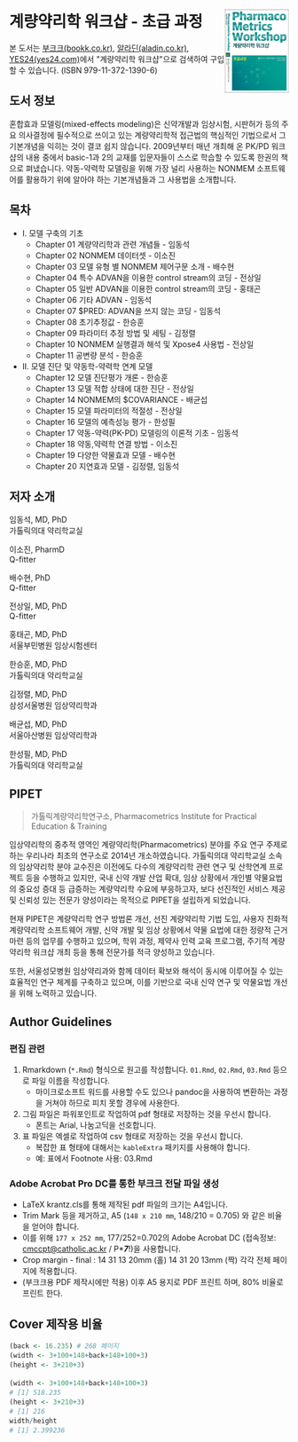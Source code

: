# 계량약리학 워크샵 - 초급 과정 <img src="images/cover.jpg"  align="right" height="150" />

본 도서는 [부크크(bookk.co.kr)](http://www.bookk.co.kr/book/view/84646), [알라딘(aladin.co.kr)](http://aladin.kr/p/UNBXB), [YES24(yes24.com)](http://www.yes24.com/Product/Goods/91747331)에서 "계량약리학 워크샵"으로 검색하여 구입할 수 있습니다. (ISBN 979-11-372-1390-6)

## 도서 정보

혼합효과 모델링(mixed-effects modeling)은 신약개발과 임상시험, 시판허가 등의 주요 의사결정에 필수적으로 쓰이고 있는 계량약리학적 접근법의 핵심적인 기법으로서 그 기본개념을 익히는 것이 결코 쉽지 않습니다. 2009년부터 매년 개최해 온 PK/PD 워크샵의 내용 중에서 basic-1과 2의 교재를 입문자들이 스스로 학습할 수 있도록 한권의 책으로 펴냈습니다. 약동-약력학 모델링을 위해 가장 널리 사용하는 NONMEM 소프트웨어를 활용하기 위에 알아야 하는 기본개념들과 그 사용법을 소개합니다.

## 목차

- I. 모델 구축의 기초
    - Chapter 01 계량약리학과 관련 개념들 - 임동석
    - Chapter 02 NONMEM 데이터셋 - 이소진
    - Chapter 03 모델 유형 별 NONMEM 제어구문 소개 - 배수현
    - Chapter 04 특수 ADVAN을 이용한 control stream의 코딩 - 전상일
    - Chapter 05 일반 ADVAN을 이용한 control stream의 코딩 - 홍태곤
    - Chapter 06 기타 ADVAN - 임동석
    - Chapter 07 $PRED: ADVAN을 쓰지 않는 코딩 - 임동석
    - Chapter 08 초기추정값 - 한승훈
    - Chapter 09 파라미터 추정 방법 및 세팅 - 김정렬
    - Chapter 10 NONMEM 실행결과 해석 및 Xpose4 사용법 - 전상일
    - Chapter 11 공변량 분석 - 한승훈
- II. 모델 진단 및 약동학-약력학 연계 모델
    - Chapter 12 모델 진단평가 개론 - 한승훈
    - Chapter 13 모델 적합 상태에 대한 진단 - 전상일
    - Chapter 14 NONMEM의 $COVARIANCE - 배균섭
    - Chapter 15 모델 파라미터의 적절성 - 전상일
    - Chapter 16 모델의 예측성능 평가 - 한성필
    - Chapter 17 약동-약력(PK-PD) 모델링의 이론적 기초 - 임동석
    - Chapter 18 약동,약력학 연결 방법 - 이소진
    - Chapter 19 다양한 약물효과 모델 - 배수현
    - Chapter 20 지연효과 모델 - 김정렬, 임동석

## 저자 소개

임동석, MD, PhD  
가톨릭의대 약리학교실

이소진, PharmD  
Q-fitter

배수현, PhD  
Q-fitter

전상일, MD, PhD  
Q-fitter

홍태곤, MD, PhD  
서울부민병원 임상시험센터

한승훈, MD, PhD  
가톨릭의대 약리학교실

김정렬, MD, PhD   
삼성서울병원 임상약리학과

배균섭, MD, PhD   
서울아산병원 임상약리학과

한성필, MD, PhD   
가톨릭의대 약리학교실

## PIPET

> 가톨릭계량약리학연구소, Pharmacometrics Institute for Practical Education & Training

임상약리학의 중추적 영역인 계량약리학(Pharmacometrics) 분야를 주요 연구 주제로 하는 우리나라 최초의 연구소로 2014년 개소하였습니다.
가톨릭의대 약리학교실 소속의 임상약리학 분야 교수진은 이전에도 다수의 계량약리학 관련 연구 및 산학연계 프로젝트 등을 수행하고 있지만, 국내 신약 개발 산업 확대, 임상 상황에서 개인별 약물요법의 중요성 증대 등 급증하는 계량약리학 수요에 부응하고자, 보다 선진적인 서비스 제공 및 신뢰성 있는 전문가 양성이라는 목적으로 PIPET을 설립하게 되었습니다.

현재 PIPET은 계량약리학 연구 방법론 개선, 선진 계량약리학 기법 도입, 사용자 친화적 계량약리학 소프트웨어 개발, 신약 개발 및 임상 상황에서 약물 요법에 대한 정량적 근거 마련 등의 업무를 수행하고 있으며, 학위 과정, 제약사 인력 교육 프로그램, 주기적 계량약리학 워크샵 개최 등을 통해 전문가를 적극 양성하고 있습니다.

또한, 서울성모병원 임상약리과와 함께 데이터 확보와 해석이 동시에 이루어질 수 있는 효율적인 연구 체계를 구축하고 있으며, 이를 기반으로 국내 신약 연구 및 약물요법 개선을 위해 노력하고 있습니다.

## Author Guidelines

### 편집 관련

1. Rmarkdown (`*.Rmd`) 형식으로 원고를 작성합니다. `01.Rmd`, `02.Rmd`, `03.Rmd` 등으로 파일 이름을 작성합니다.
    - 마이크로소프트 워드를 사용할 수도 있으나 pandoc을 사용하여 변환하는 과정을 거쳐야 하므로 피치 못할 경우에 사용한다.
2. 그림 파일은 파워포인트로 작업하여 pdf 형태로 저장하는 것을 우선시 합니다.
    - 폰트는 Arial, 나눔고딕을 선호합니다.
3. 표 파일은 엑셀로 작업하여 csv 형태로 저장하는 것을 우선시 합니다.
    - 복잡한 표 형태에 대해서는 `kableExtra` 패키지를 사용해야 합니다.
    - 예: 표에서 Footnote 사용: 03.Rmd

### Adobe Acrobat Pro DC를 통한 부크크 전달 파일 생성

- LaTeX krantz.cls를 통해 제작된 pdf 파일의 크기는 A4입니다. 
- Trim Mark 등을 제거하고, A5 (`148 x 210 mm`, 148/210 = 0.705) 와 같은 비율을 얻어야 합니다.
- 이를 위해 `177 x 252 mm`, 177/252=0.702의 Adobe Acrobat DC (접속정보: cmccpt@catholic.ac.kr / P****7***!)을 사용합니다.
- Crop margin - final : 14 31 13 20mm (홀) 14 31 20 13mm (짝) 각각 전체 페이지에 적용합니다.
- (부크크용 PDF 제작시에만 적용) 이후 A5 용지로 PDF 프린트 하며, 80% 비율로 프린트 한다.

## Cover 제작용 비율 

```r
(back <- 16.235) # 268 페이지
(width <- 3+100+148+back+148+100+3)
(height <- 3+210+3)

(width <- 3+100+148+back+148+100+3)
# [1] 518.235
(height <- 3+210+3)
# [1] 216
width/height
# [1] 2.399236
```
